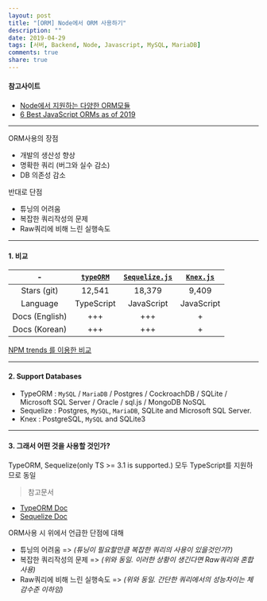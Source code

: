 ```yaml
---
layout: post
title: "[ORM] Node에서 ORM 사용하기"
description: ""
date: 2019-04-29
tags: [서버, Backend, Node, Javascript, MySQL, MariaDB]
comments: true
share: true
---
```


#### 참고사이트
* [Node에서 지원하는 다양한 ORM모듈](https://nodejs.libhunt.com/categories/524-odm-orm)
* [6 Best JavaScript ORMs as of 2019](https://www.slant.co/topics/11235/~javascript-orms)

---

ORM사용의 장점
* 개발의 생산성 향상
* 명확한 쿼리 (버그와 실수 감소)
* DB 의존성 감소

반대로 단점
* 튜닝의 어려움
* 복잡한 쿼리작성의 문제
* Raw쿼리에 비해 느린 실행속도


---
#### 1. 비교

| - | [`typeORM`](https://github.com/typeorm/typeorm) | [`Sequelize.js`](https://github.com/sequelize/sequelize) | [`Knex.js`](https://github.com/tgriesser/knex) |
|:-----:|:-----:|:-----:|:-----:|
| Stars (git) | 12,541 | 18,379  | 9,409 |
| Language  | TypeScript  | JavaScript | JavaScript |
| Docs (English) | +++  | +++  | + |
| Docs (Korean) | +++  | +++  | + |

[NPM trends 를 이용한 비교](https://www.npmtrends.com/sequelize-vs-typeorm-vs-knex)  

---
#### 2. Support Databases  
* TypeORM : `MySQL` / `MariaDB` / Postgres / CockroachDB / SQLite / Microsoft SQL Server / Oracle / sql.js / MongoDB NoSQL  	
* Sequelize : Postgres, `MySQL`, `MariaDB`, SQLite and Microsoft SQL Server.
* Knex :  PostgreSQL, `MySQL` and SQLite3

---

#### 3. 그래서 어떤 것을 사용할 것인가?
TypeORM, Sequelize(only TS >= 3.1 is supported.) 모두 TypeScript를 지원하므로 동일

> 참고문서
* [TypeORM Doc](https://typeorm.io/#/)
* [Sequelize Doc](http://docs.sequelizejs.com/manual/querying.html#where)

ORM사용 시 위에서 언급한 단점에 대해
* 튜닝의 어려움 => *(튜닝이 필요할만큼 복잡한 쿼리의 사용이 있을것인가?)*
* 복잡한 쿼리작성의 문제 => *(위와 동일. 이러한 상황이 생긴다면 Raw쿼리와 혼합사용)*
* Raw쿼리에 비해 느린 실행속도 => *(위와 동일. 간단한 쿼리에서의 성능차이는 체감수준 이하임)*



